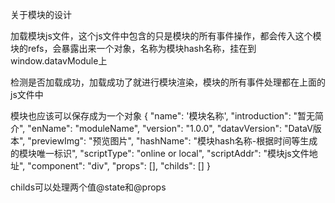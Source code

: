 关于模块的设计

加载模块js文件，这个js文件中包含的只是模块的所有事件操作，都会传入这个模块的refs，会暴露出来一个对象，名称为模块hash名称，挂在到window.datavModule上

检测是否加载成功，加载成功了就进行模块渲染，模块的所有事件处理都在上面的js文件中



模块也应该可以保存成为一个对象
{
  "name": '模块名称',
  "introduction": "暂无简介",
  "enName": "moduleName",
  "version": "1.0.0",
  "datavVersion": "DataV版本",
  "previewImg": "预览图片",
  "hashName": "模块hash名称-根据时间等生成的模块唯一标识",
  "scriptType": "online or local",
  "scriptAddr": "模块js文件地址",
  "component": "div",
  "props": [],
  "childs": []
}

childs可以处理两个值@state和@props
